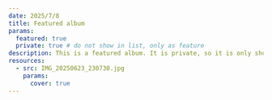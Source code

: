 ```yaml
---
date: 2025/7/8
title: Featured album
params:
  featured: true
  private: true # do not show in list, only as feature
description: This is a featured album. It is private, so it is only shown on the homepage.
resources:
  - src: IMG_20250623_230730.jpg
    params:
      cover: true
---
```


